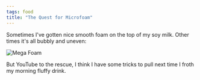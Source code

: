 ```yaml
---
tags: food
title: "The Quest for Microfoam"
---
```


Sometimes I've gotten nice smooth foam on the top of my soy milk. 
Other times it's all bubbly and uneven:

![Mega Foam](/post/-the-quest-for-microfoam/megafoam.jpg)

But YouTube to the rescue, I think I have some tricks to pull next time 
I froth my morning fluffy drink.